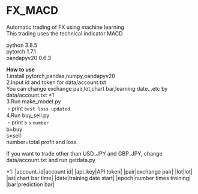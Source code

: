 # FX_MACD
Automatic trading of FX using machine learning  
This trading uses the technical indicator MACD

python 3.8.5  
pytorch 1.7.1  
oandapyv20 0.6.3

**How to use**   
1.install pytorch,pandas,numpy,oandapyv20  
2.Input id and token for data/account.txt  
You can change exchange pair,lot,chart bar,learning date...etc by data/account.txt   *1  
3.Run make_model.py  
  ・print `best loss updated`  
4.Run buy_sell.py  
  ・print `b`  `s`  `number`    
b=buy  
s=sell  
number=total profit and loss  

If you want to trade other than USD_JPY and GBP_JPY, change data/account.txt and run getdata.py

*1:	|account_id|account id|
	|api_key|API token|
	|pair|exchange pair|
	|lot|lot|
	|asi|chart bar time|
	|date|training date start|
	|epoch|number times training|
	|bar|prediction bar| 